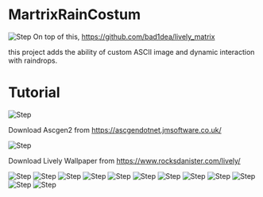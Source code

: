 # MartrixRainCostum
![Step](GitHub_Tutorial/11.jpg)
On top of this, https://github.com/bad1dea/lively_matrix

this project adds the ability of custom ASCII image and dynamic interaction with raindrops.
# Tutorial
![Step](GitHub_Tutorial/0.6.png)

Download Ascgen2 from https://ascgendotnet.jmsoftware.co.uk/

![Step](GitHub_Tutorial/0.7.png)

Download Lively Wallpaper from https://www.rocksdanister.com/lively/

![Step](GitHub_Tutorial/0.9.jpg)
![Step](GitHub_Tutorial/1.jpg)
![Step](GitHub_Tutorial/2.jpg)
![Step](GitHub_Tutorial/3.jpg)
![Step](GitHub_Tutorial/4.jpg)
![Step](GitHub_Tutorial/5.jpg)
![Step](GitHub_Tutorial/6.jpg)
![Step](GitHub_Tutorial/7.jpg)
![Step](GitHub_Tutorial/8.jpg)
![Step](GitHub_Tutorial/9.jpg)
![Step](GitHub_Tutorial/10.jpg)
![Step](GitHub_Tutorial/11.jpg)
